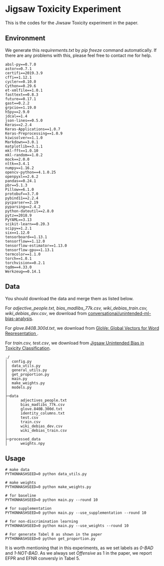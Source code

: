 # Jigsaw Toxicity Experiment

This is the codes for the Jiwsaw Toxicity experiment in the paper.

## Environment

We generate this *requirements.txt* by *pip freeze* command automatically. If there are any problems with this, please feel free to contact me for help.

```
absl-py==0.7.0
astor==0.7.1
certifi==2019.3.9
cffi==1.12.1
cycler==0.10.0
Cython==0.29.6
et-xmlfile==1.0.1
fasttext==0.8.3
future==0.17.1
gast==0.2.2
grpcio==1.19.0
h5py==2.9.0
jdcal==1.4
json-lines==0.5.0
Keras==2.2.4
Keras-Applications==1.0.7
Keras-Preprocessing==1.0.9
kiwisolver==1.1.0
Markdown==3.0.1
matplotlib==3.1.1
mkl-fft==1.0.10
mkl-random==1.0.2
mock==2.0.0
nltk==3.4.1
numpy==1.16.2
opencv-python==4.1.0.25
openpyxl==2.6.2
pandas==0.24.1
pbr==5.1.3
Pillow==6.1.0
protobuf==3.7.0
pybind11==2.2.4
pycparser==2.19
pyparsing==2.4.2
python-dateutil==2.8.0
pytz==2018.9
PyYAML==3.13
scikit-learn==0.20.3
scipy==1.2.1
six==1.12.0
tensorboard==1.13.1
tensorflow==1.12.0
tensorflow-estimator==1.13.0
tensorflow-gpu==1.13.1
termcolor==1.1.0
torch==1.0.1
torchvision==0.2.1
tqdm==4.33.0
Werkzeug==0.14.1
```

## Data

You should download the data and merge them as listed below.

For <i>adjective_people.txt, bias_madlibs_77k.csv, wiki_debias_train.csv, wiki_debias_dev.csv</i>, we download from [conversationai/unintended-ml-bias-analysis]( https://github.com/conversationai/unintended-ml-bias-analysis ).

For *glove.840B.300d.txt*, we download from [ GloVe: Global Vectors for Word Representation ]( https://nlp.stanford.edu/projects/glove/ ).

For *train.csv, test.csv*, we download from [Jigsaw Unintended Bias in Toxicity Classification]( https://www.kaggle.com/c/jigsaw-unintended-bias-in-toxicity-classification ).

```
./
│  config.py
│  data_utils.py
│  general_utils.py
│  get_proportion.py
│  main.py
│  make_weights.py
│  models.py
│
├─data
│      adjectives_people.txt
│      bias_madlibs_77k.csv
│      glove.840B.300d.txt
│      identity_columns.txt
│      test.csv
│      train.csv
│      wiki_debias_dev.csv
│      wiki_debias_train.csv
│
├─processed_data
│      weights.npy
```

## Usage

```
# make data
PYTHONHASHSEED=0 python data_utils.py

# make weights
PYTHONHASHSEED=0 python make_weights.py

# for baseline
PYTHONHASHSEED=0 python main.py --round 10

# for supplementation
PYTHONHASHSEED=0 python main.py --use_supplementation --round 10

# for non-discrimination learning
PYTHONHASHSEED=0 python main.py --use_weights --round 10

# For generate Tabel 8 as shown in the paper
PYTHONHASHSEED=0 python get_proportion.py
```

It is worth mentioning that in this experiments, as we set labels as *0-BAD* and *1-NOT-BAD*. As we always set *Offensive* as 1 in the paper,  we report EFPR and EFNR conversly in Tabel 5. 